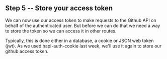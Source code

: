 ## Step 5 -- Store your access token

We can now use our access token to make requests to the Github API on behalf of the authenticated user. But before we can do that we need a way to store the token so we can access it in other routes.

Typically, this is done either in a database, a cookie or JSON web token (jwt). As we used hapi-auth-cookie last week, we'll use it again to store our github access token.
